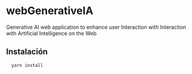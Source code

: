 # webGenerativeIA
Generative AI web application to enhance user Interaction with Interaction with Artificial Intelligence on the Web

## Instalación
```bash
  yarn install
```
    